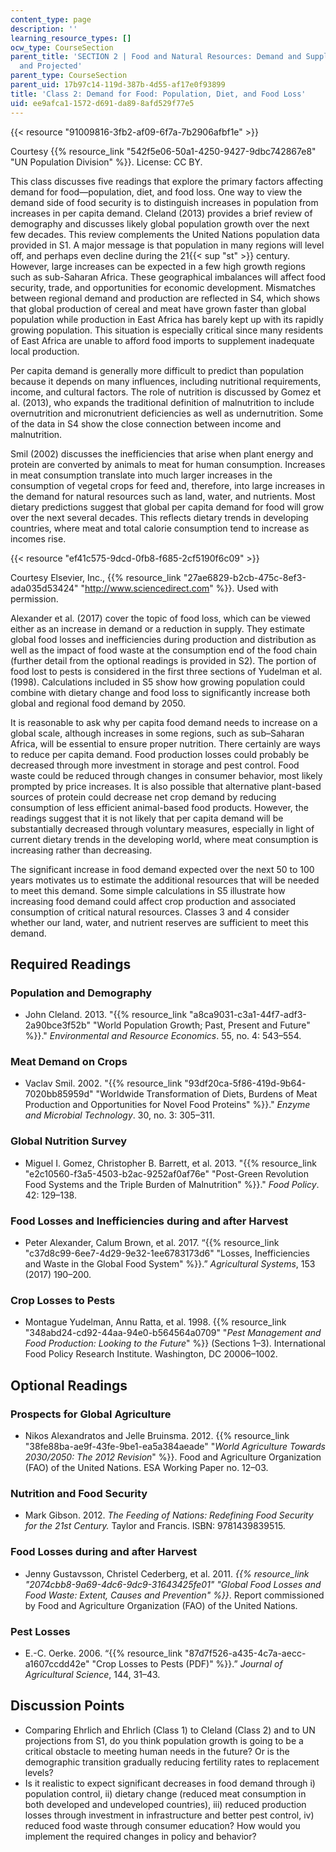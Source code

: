 ```yaml
---
content_type: page
description: ''
learning_resource_types: []
ocw_type: CourseSection
parent_title: 'SECTION 2 | Food and Natural Resources: Demand and Supply, Current
  and Projected'
parent_type: CourseSection
parent_uid: 17b97c14-119d-387b-4d55-af17e0f93899
title: 'Class 2: Demand for Food: Population, Diet, and Food Loss'
uid: ee9afca1-1572-d691-da89-8afd529f77e5
---
```


{{< resource "91009816-3fb2-af09-6f7a-7b2906afbf1e" >}}

Courtesy {{% resource_link "542f5e06-50a1-4250-9427-9dbc742867e8" "UN Population Division" %}}. License: CC BY.

This class discusses five readings that explore the primary factors affecting demand for food—population, diet, and food loss. One way to view the demand side of food security is to distinguish increases in population from increases in per capita demand. Cleland (2013) provides a brief review of demography and discusses likely global population growth over the next few decades. This review complements the United Nations population data provided in S1. A major message is that population in many regions will level off, and perhaps even decline during the 21{{< sup "st" >}} century. However, large increases can be expected in a few high growth regions such as sub-Saharan Africa. These geographical imbalances will affect food security, trade, and opportunities for economic development. Mismatches between regional demand and production are reflected in S4, which shows that global production of cereal and meat have grown faster than global population while production in East Africa has barely kept up with its rapidly growing population. This situation is especially critical since many residents of East Africa are unable to afford food imports to supplement inadequate local production.

Per capita demand is generally more difficult to predict than population because it depends on many influences, including nutritional requirements, income, and cultural factors. The role of nutrition is discussed by Gomez et al. (2013), who expands the traditional definition of malnutrition to include overnutrition and micronutrient deficiencies as well as undernutrition. Some of the data in S4 show the close connection between income and malnutrition.

Smil (2002) discusses the inefficiencies that arise when plant energy and protein are converted by animals to meat for human consumption. Increases in meat consumption translate into much larger increases in the consumption of vegetal crops for feed and, therefore, into large increases in the demand for natural resources such as land, water, and nutrients. Most dietary predictions suggest that global per capita demand for food will grow over the next several decades. This reflects dietary trends in developing countries, where meat and total calorie consumption tend to increase as incomes rise.

{{< resource "ef41c575-9dcd-0fb8-f685-2cf5190f6c09" >}}

Courtesy Elsevier, Inc., {{% resource_link "27ae6829-b2cb-475c-8ef3-ada035d53424" "http://www.sciencedirect.com" %}}. Used with permission.

Alexander et al. (2017) cover the topic of food loss, which can be viewed either as an increase in demand or a reduction in supply. They estimate global food losses and inefficiencies during production and distribution as well as the impact of food waste at the consumption end of the food chain (further detail from the optional readings is provided in S2). The portion of food lost to pests is considered in the first three sections of Yudelman et al. (1998). Calculations included in S5 show how growing population could combine with dietary change and food loss to significantly increase both global and regional food demand by 2050.

It is reasonable to ask why per capita food demand needs to increase on a global scale, although increases in some regions, such as sub–Saharan Africa, will be essential to ensure proper nutrition. There certainly are ways to reduce per capita demand. Food production losses could probably be decreased through more investment in storage and pest control. Food waste could be reduced through changes in consumer behavior, most likely prompted by price increases. It is also possible that alternative plant-based sources of protein could decrease net crop demand by reducing consumption of less efficient animal-based food products. However, the readings suggest that it is not likely that per capita demand will be substantially decreased through voluntary measures, especially in light of current dietary trends in the developing world, where meat consumption is increasing rather than decreasing.

The significant increase in food demand expected over the next 50 to 100 years motivates us to estimate the additional resources that will be needed to meet this demand. Some simple calculations in S5 illustrate how increasing food demand could affect crop production and associated consumption of critical natural resources. Classes 3 and 4 consider whether our land, water, and nutrient reserves are sufficient to meet this demand.

Required Readings
-----------------

### Population and Demography

*   John Cleland. 2013. "{{% resource_link "a8ca9031-c3a1-44f7-adf3-2a90bce3f52b" "World Population Growth; Past, Present and Future" %}}." _Environmental and Resource Economics_. 55, no. 4: 543–554.
    

### Meat Demand on Crops

*   Vaclav Smil. 2002. "{{% resource_link "93df20ca-5f86-419d-9b64-7020bb85959d" "Worldwide Transformation of Diets, Burdens of Meat Production and Opportunities for Novel Food Proteins" %}}." _Enzyme and Microbial Technology_. 30, no. 3: 305–311.
    

### Global Nutrition Survey

*   Miguel I. Gomez, Christopher B. Barrett, et al. 2013. "{{% resource_link "e2c10560-f3a5-4503-b2ac-9252af0af76e" "Post-Green Revolution Food Systems and the Triple Burden of Malnutrition" %}}." _Food Policy_. 42: 129–138.
    

### Food Losses and Inefficiencies during and after Harvest

*   Peter Alexander, Calum Brown, et al. 2017. “{{% resource_link "c37d8c99-6ee7-4d29-9e32-1ee6783173d6" "Losses, Inefficiencies and Waste in the Global Food System" %}}.” _Agricultural Systems_, 153 (2017) 190–200.
    

### Crop Losses to Pests

*   Montague Yudelman, Annu Ratta, et al. 1998. {{% resource_link "348abd24-cd92-44aa-94e0-b564564a0709" "_Pest Management and Food Production: Looking to the Future_" %}} (Sections 1–3). International Food Policy Research Institute. Washington, DC 20006–1002.
    

Optional Readings
-----------------

### Prospects for Global Agriculture

*   Nikos Alexandratos and Jelle Bruinsma. 2012. {{% resource_link "38fe88ba-ae9f-43fe-9be1-ea5a384aeade" "_World Agriculture Towards 2030/2050: The 2012 Revision_" %}}. Food and Agriculture Organization (FAO) of the United Nations. ESA Working Paper no. 12–03.

### Nutrition and Food Security

*   Mark Gibson. 2012. _The Feeding of Nations: Redefining Food Security for the 21st Century._ Taylor and Francis. ISBN: 9781439839515.
    

### Food Losses during and after Harvest

*   Jenny Gustavsson, Christel Cederberg, et al. 2011. _{{% resource_link "2074cbb8-9a69-4dc6-9dc9-31643425fe01" "Global Food Losses and Food Waste: Extent, Causes and Prevention" %}}_. Report commissioned by Food and Agriculture Organization (FAO) of the United Nations.
    

### Pest Losses

*   E.-C. Oerke. 2006. “{{% resource_link "87d7f526-a435-4c7a-aecc-a1607ccdd42e" "Crop Losses to Pests (PDF)" %}}.” _Journal of Agricultural Science_, 144, 31–43.
    

Discussion Points
-----------------

*   Comparing Ehrlich and Ehrlich (Class 1) to Cleland (Class 2) and to UN projections from S1, do you think population growth is going to be a critical obstacle to meeting human needs in the future? Or is the demographic transition gradually reducing fertility rates to replacement levels?
*   Is it realistic to expect significant decreases in food demand through i) population control, ii) dietary change (reduced meat consumption in both developed and undeveloped countries), iii) reduced production losses through investment in infrastructure and better pest control, iv) reduced food waste through consumer education? How would you implement the required changes in policy and behavior?